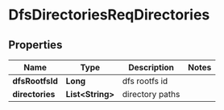 # DfsDirectoriesReqDirectories

## Properties
Name | Type | Description | Notes
------------ | ------------- | ------------- | -------------
**dfsRootfsId** | **Long** | dfs rootfs id | 
**directories** | **List&lt;String&gt;** | directory paths | 

